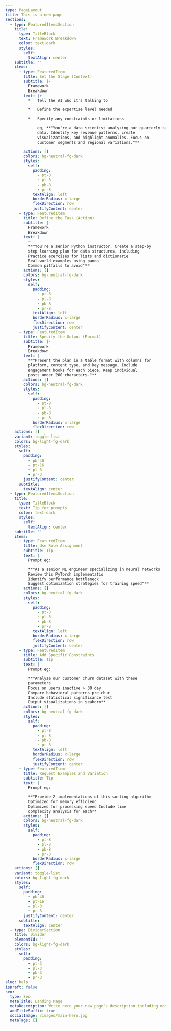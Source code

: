 ```yaml
---
type: PageLayout
title: This is a new page
sections:
  - type: FeaturedItemsSection
    title:
      type: TitleBlock
      text: Framework Breakdown
      color: text-dark
      styles:
        self:
          textAlign: center
    subtitle: ''
    items:
      - type: FeaturedItem
        title: Set the Stage (Context)
        subtitle: |-
          Framework 
          Breakdown
        text: |+
          *   Tell the AI who it's talking to

          *   Define the expertise level needed

          *   Specify any constraints or limitations

              eg, **"You're a data scientist analyzing our quarterly sales
              data. Identify key revenue patterns, create
              visualizations, and highlight anomalies. Focus on
              customer segments and regional variations."**

        actions: []
        colors: bg-neutral-fg-dark
        styles:
          self:
            padding:
              - pt-8
              - pl-8
              - pb-8
              - pr-8
            textAlign: left
            borderRadius: x-large
            flexDirection: row
            justifyContent: center
      - type: FeaturedItem
        title: Define the Task (Action)
        subtitle: |-
          Framework 
          Breakdown
        text: |
          →
          **"You're a senior Python instructor. Create a step-by
          step learning plan for data structures, including
          Practice exercises for lists and dictionarie
          Real-world examples using panda
          Common pitfalls to avoid"**
        actions: []
        colors: bg-neutral-fg-dark
        styles:
          self:
            padding:
              - pt-8
              - pl-8
              - pb-8
              - pr-8
            textAlign: left
            borderRadius: x-large
            flexDirection: row
            justifyContent: center
      - type: FeaturedItem
        title: Specify the Output (Format)
        subtitle: |-
          Framework 
          Breakdown
        text: |
          **"Present the plan in a table format with columns for
          platform, content type, and key message. Include
          engagement hooks for each piece. Keep individual
          posts under 200 characters."**
        actions: []
        colors: bg-neutral-fg-dark
        styles:
          self:
            padding:
              - pt-8
              - pl-8
              - pb-8
              - pr-8
            borderRadius: x-large
            flexDirection: row
    actions: []
    variant: toggle-list
    colors: bg-light-fg-dark
    styles:
      self:
        padding:
          - pb-40
          - pt-16
          - pl-3
          - pr-3
        justifyContent: center
      subtitle:
        textAlign: center
  - type: FeaturedItemsSection
    title:
      type: TitleBlock
      text: Tip for prompts
      color: text-dark
      styles:
        self:
          textAlign: center
    subtitle: ''
    items:
      - type: FeaturedItem
        title: Use Role Assignment
        subtitle: Tip
        text: |
          Prompt eg: 

          **"As a senior ML engineer specializing in neural networks
          Review this PyTorch implementatio
          Identify performance bottleneck
          Suggest optimization strategies for training speed"**
        actions: []
        colors: bg-neutral-fg-dark
        styles:
          self:
            padding:
              - pt-8
              - pl-8
              - pb-8
              - pr-8
            textAlign: left
            borderRadius: x-large
            flexDirection: row
            justifyContent: center
      - type: FeaturedItem
        title: Add Specific Constraints
        subtitle: Tip
        text: |
          Prompt eg: 

          **"Analyze our customer churn dataset with these
          parameters
          Focus on users inactive > 30 day
          Compare behavioral patterns pre-chur
          Include statistical significance test
          Output visualizations in seaborn**
        actions: []
        colors: bg-neutral-fg-dark
        styles:
          self:
            padding:
              - pt-8
              - pl-8
              - pb-8
              - pr-8
            textAlign: left
            borderRadius: x-large
            flexDirection: row
            justifyContent: center
      - type: FeaturedItem
        title: Request Examples and Variation
        subtitle: Tip
        text: |
          Prompt eg: 

          **"Provide 2 implementations of this sorting algorithm
          Optimized for memory efficienc
          Optimized for processing speed Include time
          complexity analysis for each**
        actions: []
        colors: bg-neutral-fg-dark
        styles:
          self:
            padding:
              - pt-8
              - pl-8
              - pb-8
              - pr-8
            borderRadius: x-large
            flexDirection: row
    actions: []
    variant: toggle-list
    colors: bg-light-fg-dark
    styles:
      self:
        padding:
          - pb-40
          - pt-16
          - pl-3
          - pr-3
        justifyContent: center
      subtitle:
        textAlign: center
  - type: DividerSection
    title: Divider
    elementId: ''
    colors: bg-light-fg-dark
    styles:
      self:
        padding:
          - pt-3
          - pl-3
          - pb-3
          - pr-3
slug: help
isDraft: false
seo:
  type: Seo
  metaTitle: Landing Page
  metaDescription: Write here your new page's description including most relevant keywords.
  addTitleSuffix: true
  socialImage: /images/main-hero.jpg
  metaTags: []
---
```

